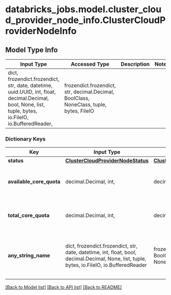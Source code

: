 # databricks_jobs.model.cluster_cloud_provider_node_info.ClusterCloudProviderNodeInfo

## Model Type Info
Input Type | Accessed Type | Description | Notes
------------ | ------------- | ------------- | -------------
dict, frozendict.frozendict, str, date, datetime, uuid.UUID, int, float, decimal.Decimal, bool, None, list, tuple, bytes, io.FileIO, io.BufferedReader,  | frozendict.frozendict, str, decimal.Decimal, BoolClass, NoneClass, tuple, bytes, FileIO |  | 

### Dictionary Keys
Key | Input Type | Accessed Type | Description | Notes
------------ | ------------- | ------------- | ------------- | -------------
**status** | [**ClusterCloudProviderNodeStatus**](ClusterCloudProviderNodeStatus.md) | [**ClusterCloudProviderNodeStatus**](ClusterCloudProviderNodeStatus.md) |  | [optional] 
**available_core_quota** | decimal.Decimal, int,  | decimal.Decimal,  | Available CPU core quota. | [optional] value must be a 32 bit integer
**total_core_quota** | decimal.Decimal, int,  | decimal.Decimal,  | Total CPU core quota. | [optional] value must be a 32 bit integer
**any_string_name** | dict, frozendict.frozendict, str, date, datetime, int, float, bool, decimal.Decimal, None, list, tuple, bytes, io.FileIO, io.BufferedReader | frozendict.frozendict, str, BoolClass, decimal.Decimal, NoneClass, tuple, bytes, FileIO | any string name can be used but the value must be the correct type | [optional]

[[Back to Model list]](../../README.md#documentation-for-models) [[Back to API list]](../../README.md#documentation-for-api-endpoints) [[Back to README]](../../README.md)

